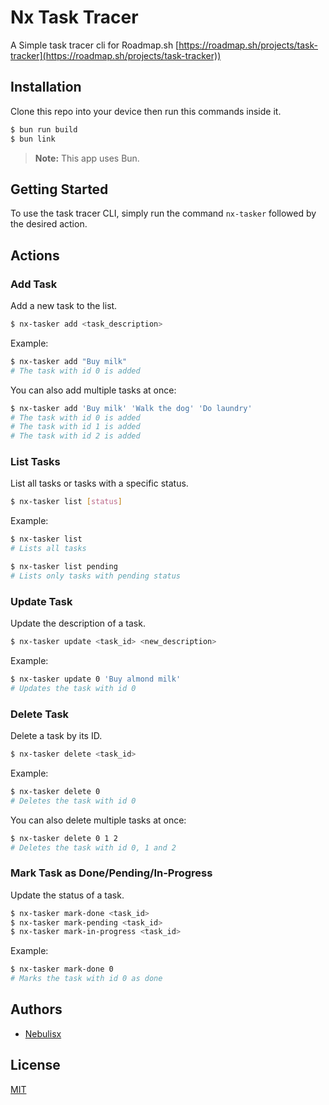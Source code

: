 
# Nx Task Tracer

A Simple task tracer cli for Roadmap.sh [https://roadmap.sh/projects/task-tracker](https://roadmap.sh/projects/task-tracker))

## Installation

Clone this repo into your device then run this commands inside it.

```bash
$ bun run build
$ bun link
```

> **Note:** This app uses Bun.

## Getting Started

To use the task tracer CLI, simply run the command `nx-tasker` followed by the desired action.

## Actions

### Add Task

Add a new task to the list.

```bash
$ nx-tasker add <task_description>
```

Example:

```bash
$ nx-tasker add "Buy milk"
# The task with id 0 is added
```

You can also add multiple tasks at once:

```bash
$ nx-tasker add 'Buy milk' 'Walk the dog' 'Do laundry'
# The task with id 0 is added
# The task with id 1 is added
# The task with id 2 is added
```

### List Tasks

List all tasks or tasks with a specific status.

```bash
$ nx-tasker list [status]
```

Example:

```bash
$ nx-tasker list
# Lists all tasks

$ nx-tasker list pending
# Lists only tasks with pending status
```

### Update Task

Update the description of a task.

```bash
$ nx-tasker update <task_id> <new_description>
```

Example:

```bash
$ nx-tasker update 0 'Buy almond milk'
# Updates the task with id 0
```

### Delete Task

Delete a task by its ID.

```bash
$ nx-tasker delete <task_id>
```

Example:

```bash
$ nx-tasker delete 0
# Deletes the task with id 0
```
You can also delete multiple tasks at once:

```bash
$ nx-tasker delete 0 1 2
# Deletes the task with id 0, 1 and 2
```

### Mark Task as Done/Pending/In-Progress

Update the status of a task.

```bash
$ nx-tasker mark-done <task_id>
$ nx-tasker mark-pending <task_id>
$ nx-tasker mark-in-progress <task_id>
```

Example:

```bash
$ nx-tasker mark-done 0
# Marks the task with id 0 as done
```

## Authors

- [Nebulisx](https://www.github.com/nebulisx)


## License

[MIT](https://github.com/nebulisx-roadmap/Task-Tracer/blob/main/LICENSE)
